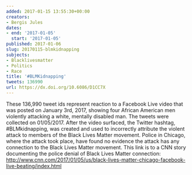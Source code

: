 ```yaml
---
added: 2017-01-15 13:55:30+00:00
creators:
- Bergis Jules
dates:
- end: '2017-01-05'
  start: '2017-01-05'
published: 2017-01-06
slug: 20170115-blmkidnapping
subjects:
- Blacklivesmatter
- Politics
- Race
title: '#BLMKidnapping'
tweets: 136990
url: https://dx.doi.org/10.6086/D1CC7X
---
```


These 136,990 tweet ids represent reaction to a Facebook Live video that was posted on January 3rd, 2017, showing four African American men violently attacking a white, mentally disabled man. The tweets were collected on 01/05/2017. After the video surfaced, the Twitter hashtag, #BLMkidnapping, was created and used to incorrectly attribute the violent attack to members of the Black Lives Matter movement. Police in Chicago, where the attack took place, have found no evidence the attack has any connection to the Black Lives Matter movement. This link is to a CNN story documenting the police denial of Black Lives Matter connection: http://www.cnn.com/2017/01/05/us/black-lives-matter-chicago-facebook-live-beating/index.html
